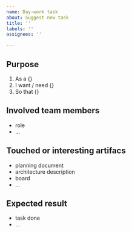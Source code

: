 ```yaml
---
name: Day-work task
about: Suggest new task
title: ''
labels: ''
assignees: ''

---
```


## Purpose
1. As a {}
2. I want / need {}
3. So that {}

## Involved team members
* role
* ...

## Touched or interesting artifacs
* planning document
* architecture description
* board
* ...

## Expected result
* task done
* ...
